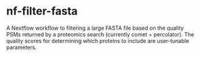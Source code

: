 # nf-filter-fasta
A Nextflow workflow to filtering a large FASTA file based on the quality PSMs returned
by a proteomics search (currently comet + percolator). The quality scores for determining
which proteins to include are user-tunable parameters.


